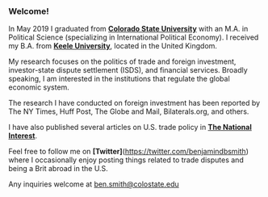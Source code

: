 ### Welcome!

In May 2019 I graduated from [**Colorado State University**](www.colostate.edu) with an M.A. in Political Science (specializing in International Political Economy). I received my B.A. from [**Keele University**](www.keele.ac.uk), located in the United Kingdom. 

My research focuses on the politics of trade and foreign investment, investor-state dispute settlement (ISDS), and financial services. Broadly speaking, I am interested in the institutions that regulate the global economic system.  

The research I have conducted on foreign investment has been reported by The NY Times, Huff Post, The Globe and Mail, Bilaterals.org, and others. 

I have also published several articles on U.S. trade policy in [**The National Interest**](https://nationalinterest.org/profile/ben-smith). 

Feel free to follow me on **[Twitter]**(https://twitter.com/benjamindbsmith) where I occasionally enjoy posting things related to trade disputes and being a Brit abroad in the U.S. 

Any inquiries welcome at ben.smith@colostate.edu
